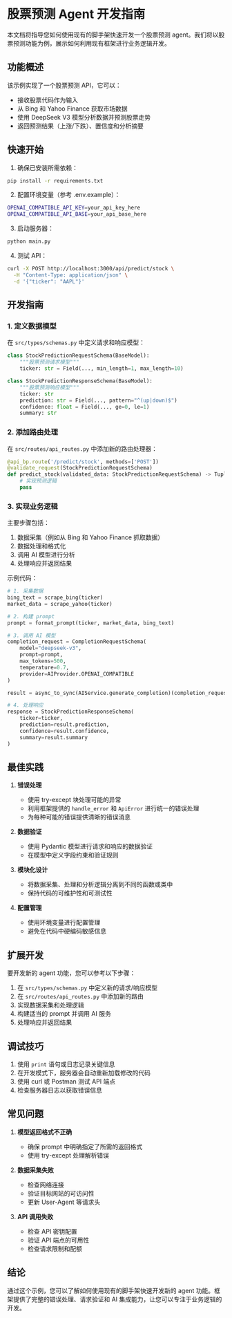 # 股票预测 Agent 开发指南

本文档将指导您如何使用现有的脚手架快速开发一个股票预测 agent。我们将以股票预测功能为例，展示如何利用现有框架进行业务逻辑开发。

## 功能概述

该示例实现了一个股票预测 API，它可以：
- 接收股票代码作为输入
- 从 Bing 和 Yahoo Finance 获取市场数据
- 使用 DeepSeek V3 模型分析数据并预测股票走势
- 返回预测结果（上涨/下跌）、置信度和分析摘要

## 快速开始

1. 确保已安装所需依赖：
```bash
pip install -r requirements.txt
```

2. 配置环境变量（参考 .env.example）：
```bash
OPENAI_COMPATIBLE_API_KEY=your_api_key_here
OPENAI_COMPATIBLE_API_BASE=your_api_base_here
```

3. 启动服务器：
```bash
python main.py
```

4. 测试 API：
```bash
curl -X POST http://localhost:3000/api/predict/stock \
  -H "Content-Type: application/json" \
  -d '{"ticker": "AAPL"}'
```

## 开发指南

### 1. 定义数据模型

在 `src/types/schemas.py` 中定义请求和响应模型：

```python
class StockPredictionRequestSchema(BaseModel):
    """股票预测请求模型"""
    ticker: str = Field(..., min_length=1, max_length=10)

class StockPredictionResponseSchema(BaseModel):
    """股票预测响应模型"""
    ticker: str
    prediction: str = Field(..., pattern="^(up|down)$")
    confidence: float = Field(..., ge=0, le=1)
    summary: str
```

### 2. 添加路由处理

在 `src/routes/api_routes.py` 中添加新的路由处理器：

```python
@api_bp.route('/predict/stock', methods=['POST'])
@validate_request(StockPredictionRequestSchema)
def predict_stock(validated_data: StockPredictionRequestSchema) -> Tuple[dict, int]:
    # 实现预测逻辑
    pass
```

### 3. 实现业务逻辑

主要步骤包括：
1. 数据采集（例如从 Bing 和 Yahoo Finance 抓取数据）
2. 数据处理和格式化
3. 调用 AI 模型进行分析
4. 处理响应并返回结果

示例代码：
```python
# 1. 采集数据
bing_text = scrape_bing(ticker)
market_data = scrape_yahoo(ticker)

# 2. 构建 prompt
prompt = format_prompt(ticker, market_data, bing_text)

# 3. 调用 AI 模型
completion_request = CompletionRequestSchema(
    model="deepseek-v3",
    prompt=prompt,
    max_tokens=500,
    temperature=0.7,
    provider=AIProvider.OPENAI_COMPATIBLE
)

result = async_to_sync(AIService.generate_completion)(completion_request)

# 4. 处理响应
response = StockPredictionResponseSchema(
    ticker=ticker,
    prediction=result.prediction,
    confidence=result.confidence,
    summary=result.summary
)
```

## 最佳实践

1. **错误处理**
   - 使用 try-except 块处理可能的异常
   - 利用框架提供的 `handle_error` 和 `ApiError` 进行统一的错误处理
   - 为每种可能的错误提供清晰的错误消息

2. **数据验证**
   - 使用 Pydantic 模型进行请求和响应的数据验证
   - 在模型中定义字段约束和验证规则

3. **模块化设计**
   - 将数据采集、处理和分析逻辑分离到不同的函数或类中
   - 保持代码的可维护性和可测试性

4. **配置管理**
   - 使用环境变量进行配置管理
   - 避免在代码中硬编码敏感信息

## 扩展开发

要开发新的 agent 功能，您可以参考以下步骤：

1. 在 `src/types/schemas.py` 中定义新的请求/响应模型
2. 在 `src/routes/api_routes.py` 中添加新的路由
3. 实现数据采集和处理逻辑
4. 构建适当的 prompt 并调用 AI 服务
5. 处理响应并返回结果

## 调试技巧

1. 使用 `print` 语句或日志记录关键信息
2. 在开发模式下，服务器会自动重新加载修改的代码
3. 使用 curl 或 Postman 测试 API 端点
4. 检查服务器日志以获取错误信息

## 常见问题

1. **模型返回格式不正确**
   - 确保 prompt 中明确指定了所需的返回格式
   - 使用 try-except 处理解析错误

2. **数据采集失败**
   - 检查网络连接
   - 验证目标网站的可访问性
   - 更新 User-Agent 等请求头

3. **API 调用失败**
   - 检查 API 密钥配置
   - 验证 API 端点的可用性
   - 检查请求限制和配额

## 结论

通过这个示例，您可以了解如何使用现有的脚手架快速开发新的 agent 功能。框架提供了完整的错误处理、请求验证和 AI 集成能力，让您可以专注于业务逻辑的开发。